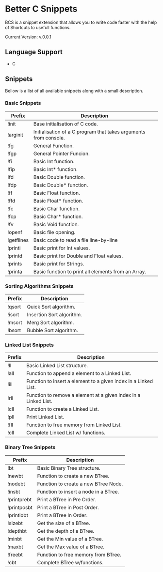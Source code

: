 # Better C Snippets

BCS is a snippet extension that allows you to write code faster with the help of Shortcuts to usefull functions.

Current Version: v.0.0.1

## Language Support

- C

## Snippets

Bellow is a list of all available snippets along with a small description.

### Basic Snippets

|Prefix|Description|
|------|-----------|
|!init|Base initialisation of C code.|
|!arginit|Initialisation of a C program that takes arguments from console.|
|!fg|General Function.|
|!fgp|General Pointer Funcion.|
|!fi|Basic Int function.|
|!fip|Basic Int* function.|
|!fd|Basic Double function.|
|!fdp|Basic Double* function.|
|!ff|Basic Float function.|
|!ffd|Basic Float* function.|
|!fc|Basic Char function.|
|!fcp|Basic Char* function.|
|!fv|Basic Void function.|
|!openf|Basic file opening.|
|!getflines|Basic code to read a file line-by-line|
|!printi|Basic print for Int values.|
|!printd|Basic print for Double and Float values.|
|!prints|Basic print for Strings.|
|!printa|Basic function to print all elements from an Array.|

### Sorting Algorithms Snippets

|Prefix|Description|
|------|-----------|
|!qsort|Quick Sort algorithm.|
|!isort|Insertion Sort algorithm.|
|!msort|Merg Sort algorithm.|
|!bsort|Bubble Sort algorithm.|

### Linked List Snippets

|Prefix|Description|
|------|-----------|
|!ll|Basic Linked List structure.|
|!all|Function to append a element to a Linked List.|
|!ill|Function to insert a element to a given index in a Linked List.|
|!rll|Function to remove a element at a given index in a Linked List.|
|!cll|Function to create a Linked List.|
|!pll|Print Linked List.|
|!fll|Function to free memory from Linked List.|
|!cll|Complete Linked List w/ functions.|

### Binary Tree Snippets

|Prefix|Description|
|------|-----------|
|!bt|Basic Binary Tree structure.|
|!newbt|Function to create a new BTree.|
|!nodebt|Function to create a new BTree Node.|
|!insbt|Function to insert a node in a BTree.|
|!printprebt|Print a BTree in Pre Order.|
|!printposbt|Print a BTree in Post Order.|
|!printiobt|Print a BTree In Order.|
|!sizebt|Get the size of a BTree.|
|!depthbt|Get the depth of a BTree.|
|!minbt|Get the Min value of a BTree.|
|!maxbt|Get the Max value of a BTree.|
|!freebt|Function to free memory from BTree.|
|!cbt|Complete BTree w/functions.|